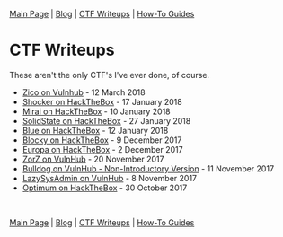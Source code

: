 [Main Page](../index.html) \| [Blog](https://github.com/berzerk0/GitPage/wiki/Post-Listing) \| [CTF Writeups](../CTF-Writeups/CTF-index.html) \| [How-To Guides](../How-To-Guides/HowTo-index.html) <br>

# CTF Writeups

These aren't the only CTF's I've ever done, of course.

* [Zico on Vulnhub](Zico-Vulnhub.html) - 12 March 2018
* [Shocker on HackTheBox](Shocker-HTB.html) - 17 January 2018
* [Mirai on HackTheBox](Mirai-HTB.html) - 10 January 2018
* [SolidState on HackTheBox](SolidState-HTB.html) - 27 January 2018
* [Blue on HackTheBox](Blue-HTB.html) - 12 January 2018
* [Blocky on HackTheBox](Blocky-HTB.html) - 9 December 2017
* [Europa on HackTheBox](Europa-HTB.html) - 2 December 2017
* [ZorZ on VulnHub](ZorZ-Vulnhub.html) - 20 November 2017
* [Bulldog on VulnHub - Non-Introductory Version](Bulldog-Vulnhub-NonIntro.html) - 11 November 2017
* [LazySysAdmin on VulnHub](LazySysAdmin-VulnHub.html) - 8  November 2017
* [Optimum on HackTheBox](Optimum-HTB.html) - 30 October 2017



<br>

[Main Page](../index.html) \| [Blog](https://github.com/berzerk0/GitPage/wiki/Post-Listing) \| [CTF Writeups](../CTF-Writeups/CTF-index.html) \| [How-To Guides](../How-To-Guides/HowTo-index.html) <br>

